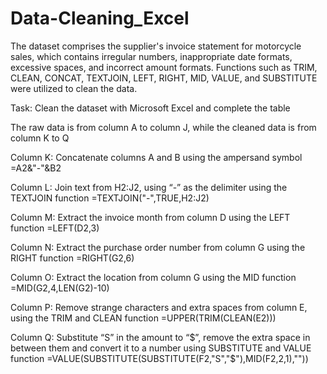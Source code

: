 # Data-Cleaning_Excel

The dataset comprises the supplier's invoice statement for motorcycle sales, which contains irregular numbers, inappropriate date formats, excessive spaces, and incorrect amount formats. 
Functions such as TRIM, CLEAN, CONCAT, TEXTJOIN, LEFT, RIGHT, MID, VALUE, and SUBSTITUTE were utilized to clean the data.

Task: Clean the dataset with Microsoft Excel and complete the table

The raw data is from column A to column J, while the cleaned data is from column K to Q

Column K:
Concatenate columns A and B using the ampersand symbol
=A2&"-"&B2

Column L:
Join text from H2:J2, using “-” as the delimiter using the TEXTJOIN function
=TEXTJOIN("-",TRUE,H2:J2)

Column M:
Extract the invoice month from column D using the LEFT function
=LEFT(D2,3)

Column N:
Extract the purchase order number from column G using the RIGHT function
=RIGHT(G2,6)

Column O:
Extract the location from column G using the MID function
=MID(G2,4,LEN(G2)-10)

Column P:
Remove strange characters and extra spaces from column E, using the TRIM and CLEAN function
=UPPER(TRIM(CLEAN(E2)))

Column Q:
Substitute “S” in the amount to “$”, remove the extra space in between them and convert it to a number using SUBSTITUTE and VALUE function
=VALUE(SUBSTITUTE(SUBSTITUTE(F2,"S","$"),MID(F2,2,1),""))


